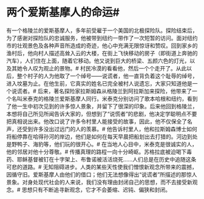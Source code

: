 # 两个爱斯基摩人的命运#
  有一个格陵兰的爱斯基摩人，多年前受雇于一个美国的北极探险队。探险结束后，为了感谢对探险队的忠诚服务，他被带到纽约一带作了一次短暂的访问。面对纽约市的壮观景色及各种声音所造成的奇迹，他心中充满无限惊讶和赞叹。回到家乡的渔村后，他向村人描述高耸入云的大楼，在街上飞快移动的房子（即街道上奔驰的汽车），人们住在上面，随着它移动。他又说到巨大的桥梁、五颜六色的灯光，以及其她令人叹为观止的景物。#
 村民冷漠的看看他，然后一个个走开了。从此以后，整个村子的人为他取了一个绰号――说谎者，他一直背负着这个耻辱的绰号，进入坟墓为止。在他生前，它真实的姓名已完全被村人说遗忘，大家只知道他是一个说谎者。#
 后来，著名探险家拉斯姆森从格陵兰到阿拉斯加来探险，他带来了一个名叫米泰克的格陵兰爱斯基摩人同行。米泰克分别访问了歌本哈根和纽约，看到了他一生中初次见到的许多惊人景象，并留下了很深的印象。后来他回到格陵兰，本想将自己所见所闻告诉大家的，但想到了“说慌者”的悲剧，他决定学聪明点不要把真相说出来。他改口说了许多令村里人能接受的故事，因此，他不仅保全了名声，还受到许多没出过远门的人的羡慕。#
 他告诉村里人，他和拉斯姆森博士如何将船停靠在哈得孙河的岸边，他们是如何在每天早晨把船划出去打猎的。河边到处是野鸭子、海豹等，他们玩的很开心。#
 在当地人心目中，米泰克是很诚实的人，他的邻居对他十分尊敬。#
 传播真理的路程一向十分崎岖。苏格拉底被迫喝下毒药、耶稣基督被钉在十字架上、布鲁诺被活活烧死……人们总是在历史中追随这条可悲的道路。#
 无知阻碍进步。人类的某些天性使我们憎恨新观念所带来的震撼，因循守旧。爱斯基摩人由他们的借口；他们无法想像得出“说谎者”所描述的那惊人景象。对身处现代社会的人来说，我们没有理由封闭自己的思想，而不去接受新观念。#
思想只有不断追寻新观念，它才不会萎缩、迟钝、偏狭和封闭。
 